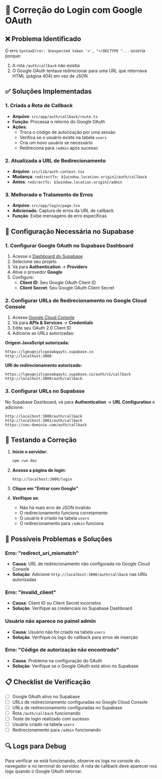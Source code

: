 # 🔧 Correção do Login com Google OAuth

## ❌ Problema Identificado

O erro `SyntaxError: Unexpected token '<', "<!DOCTYPE "...` ocorria porque:

1. A rota `/auth/callback` não existia
2. O Google OAuth tentava redirecionar para uma URL que retornava HTML (página 404) em vez de JSON

## ✅ Soluções Implementadas

### 1. Criada a Rota de Callback

- **Arquivo**: `src/app/auth/callback/route.ts`
- **Função**: Processa o retorno do Google OAuth
- **Ações**:
  - Troca o código de autorização por uma sessão
  - Verifica se o usuário existe na tabela `users`
  - Cria um novo usuário se necessário
  - Redireciona para `/admin` após sucesso

### 2. Atualizada a URL de Redirecionamento

- **Arquivo**: `src/lib/auth-context.tsx`
- **Mudança**: `redirectTo: ${window.location.origin}/auth/callback`
- **Antes**: `redirectTo: ${window.location.origin}/admin`

### 3. Melhorado o Tratamento de Erros

- **Arquivo**: `src/app/login/page.tsx`
- **Adicionado**: Captura de erros da URL de callback
- **Função**: Exibe mensagens de erro específicas

## 🔧 Configuração Necessária no Supabase

### 1. Configurar Google OAuth no Supabase Dashboard

1. Acesse o [Dashboard do Supabase](https://supabase.com/dashboard)
2. Selecione seu projeto
3. Vá para **Authentication** → **Providers**
4. Ative o provedor **Google**
5. Configure:
   - **Client ID**: Seu Google OAuth Client ID
   - **Client Secret**: Seu Google OAuth Client Secret

### 2. Configurar URLs de Redirecionamento no Google Cloud Console

1. Acesse [Google Cloud Console](https://console.cloud.google.com/)
2. Vá para **APIs & Services** → **Credentials**
3. Edite seu OAuth 2.0 Client ID
4. Adicione as URLs autorizadas:

**Origem JavaScript autorizada:**

```
https://lgeuqnjzlcgezwbqaytc.supabase.co
http://localhost:3000
```

**URI de redirecionamento autorizado:**

```
https://lgeuqnjzlcgezwbqaytc.supabase.co/auth/v1/callback
http://localhost:3000/auth/callback
```

### 3. Configurar URLs no Supabase

No Supabase Dashboard, vá para **Authentication** → **URL Configuration** e adicione:

```
http://localhost:3000/auth/callback
http://localhost:3001/auth/callback
https://seu-dominio.com/auth/callback
```

## 🧪 Testando a Correção

1. **Inicie o servidor**:

   ```bash
   npm run dev
   ```

2. **Acesse a página de login**:

   ```
   http://localhost:3000/login
   ```

3. **Clique em "Entrar com Google"**

4. **Verifique se**:
   - Não há mais erro de JSON inválido
   - O redirecionamento funciona corretamente
   - O usuário é criado na tabela `users`
   - O redirecionamento para `/admin` funciona

## 🐛 Possíveis Problemas e Soluções

### Erro: "redirect_uri_mismatch"

- **Causa**: URL de redirecionamento não configurada no Google Cloud Console
- **Solução**: Adicione `http://localhost:3000/auth/callback` nas URIs autorizadas

### Erro: "invalid_client"

- **Causa**: Client ID ou Client Secret incorretos
- **Solução**: Verifique as credenciais no Supabase Dashboard

### Usuário não aparece no painel admin

- **Causa**: Usuário não foi criado na tabela `users`
- **Solução**: Verifique os logs do callback para erros de inserção

### Erro: "Código de autorização não encontrado"

- **Causa**: Problema na configuração do OAuth
- **Solução**: Verifique se o Google OAuth está ativo no Supabase

## 📋 Checklist de Verificação

- [ ] Google OAuth ativo no Supabase
- [ ] URLs de redirecionamento configuradas no Google Cloud Console
- [ ] URLs de redirecionamento configuradas no Supabase
- [ ] Rota `/auth/callback` funcionando
- [ ] Teste de login realizado com sucesso
- [ ] Usuário criado na tabela `users`
- [ ] Redirecionamento para `/admin` funcionando

## 🔍 Logs para Debug

Para verificar se está funcionando, observe os logs no console do navegador e no terminal do servidor. A rota de callback deve aparecer nos logs quando o Google OAuth retornar.

